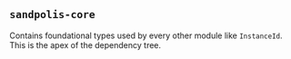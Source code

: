 ## `sandpolis-core`

Contains foundational types used by every other module like `InstanceId`. This
is the apex of the dependency tree.
